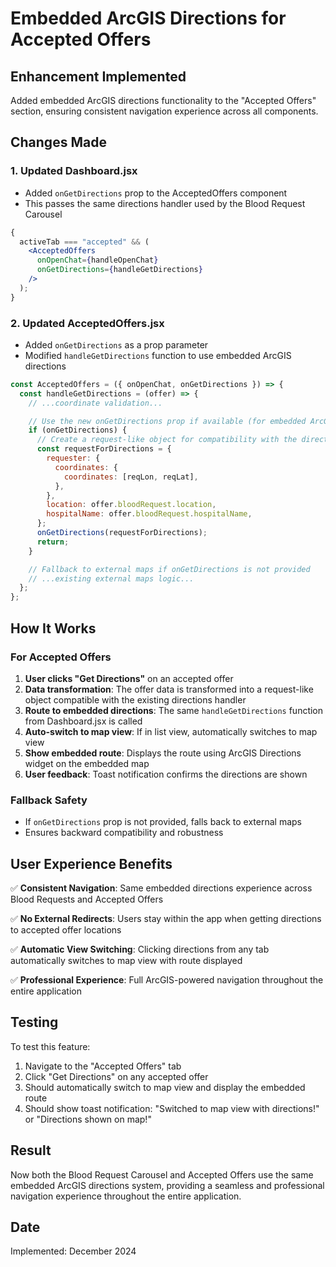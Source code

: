 # Embedded ArcGIS Directions for Accepted Offers

## Enhancement Implemented

Added embedded ArcGIS directions functionality to the "Accepted Offers" section, ensuring consistent navigation experience across all components.

## Changes Made

### 1. Updated Dashboard.jsx

- Added `onGetDirections` prop to the AcceptedOffers component
- This passes the same directions handler used by the Blood Request Carousel

```jsx
{
  activeTab === "accepted" && (
    <AcceptedOffers
      onOpenChat={handleOpenChat}
      onGetDirections={handleGetDirections}
    />
  );
}
```

### 2. Updated AcceptedOffers.jsx

- Added `onGetDirections` as a prop parameter
- Modified `handleGetDirections` function to use embedded ArcGIS directions

```jsx
const AcceptedOffers = ({ onOpenChat, onGetDirections }) => {
  const handleGetDirections = (offer) => {
    // ...coordinate validation...

    // Use the new onGetDirections prop if available (for embedded ArcGIS directions)
    if (onGetDirections) {
      // Create a request-like object for compatibility with the directions handler
      const requestForDirections = {
        requester: {
          coordinates: {
            coordinates: [reqLon, reqLat],
          },
        },
        location: offer.bloodRequest.location,
        hospitalName: offer.bloodRequest.hospitalName,
      };
      onGetDirections(requestForDirections);
      return;
    }

    // Fallback to external maps if onGetDirections is not provided
    // ...existing external maps logic...
  };
};
```

## How It Works

### For Accepted Offers

1. **User clicks "Get Directions"** on an accepted offer
2. **Data transformation**: The offer data is transformed into a request-like object compatible with the existing directions handler
3. **Route to embedded directions**: The same `handleGetDirections` function from Dashboard.jsx is called
4. **Auto-switch to map view**: If in list view, automatically switches to map view
5. **Show embedded route**: Displays the route using ArcGIS Directions widget on the embedded map
6. **User feedback**: Toast notification confirms the directions are shown

### Fallback Safety

- If `onGetDirections` prop is not provided, falls back to external maps
- Ensures backward compatibility and robustness

## User Experience Benefits

✅ **Consistent Navigation**: Same embedded directions experience across Blood Requests and Accepted Offers

✅ **No External Redirects**: Users stay within the app when getting directions to accepted offer locations

✅ **Automatic View Switching**: Clicking directions from any tab automatically switches to map view with route displayed

✅ **Professional Experience**: Full ArcGIS-powered navigation throughout the entire application

## Testing

To test this feature:

1. Navigate to the "Accepted Offers" tab
2. Click "Get Directions" on any accepted offer
3. Should automatically switch to map view and display the embedded route
4. Should show toast notification: "Switched to map view with directions!" or "Directions shown on map!"

## Result

Now both the Blood Request Carousel and Accepted Offers use the same embedded ArcGIS directions system, providing a seamless and professional navigation experience throughout the entire application.

## Date

Implemented: December 2024
